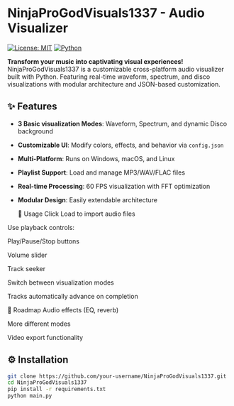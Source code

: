# NinjaProGodVisuals1337 - Audio Visualizer  

[![License: MIT](https://img.shields.io/badge/License-MIT-yellow.svg)](https://opensource.org/licenses/MIT)
[![Python](https://img.shields.io/badge/Python-3.7%2B-blue.svg)](https://www.python.org/)

**Transform your music into captivating visual experiences!** NinjaProGodVisuals1337 is a customizable cross-platform audio visualizer built with Python. Featuring real-time waveform, spectrum, and disco visualizations with modular architecture and JSON-based customization.

## ✨ Features  
- **3 Basic visualization Modes**: Waveform, Spectrum, and dynamic Disco background  
- **Customizable UI**: Modify colors, effects, and behavior via `config.json`  
- **Multi-Platform**: Runs on Windows, macOS, and Linux  
- **Playlist Support**: Load and manage MP3/WAV/FLAC files  
- **Real-time Processing**: 60 FPS visualization with FFT optimization  
- **Modular Design**: Easily extendable architecture

  🚀 Usage
Click Load to import audio files

Use playback controls:

Play/Pause/Stop buttons

Volume slider

Track seeker

Switch between visualization modes

Tracks automatically advance on completion

  🌟 Roadmap
Audio effects (EQ, reverb)

More different modes

Video export functionality

## ⚙️ Installation  
```bash
git clone https://github.com/your-username/NinjaProGodVisuals1337.git
cd NinjaProGodVisuals1337
pip install -r requirements.txt
python main.py

